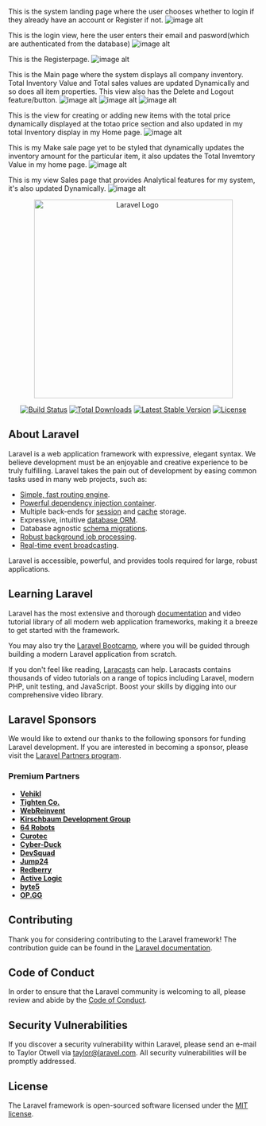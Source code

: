 
This is the system landing page where the user chooses whether to login if they already have an account or Register if not.
![image alt](https://github.com/AlexMbuthia12/inventorymanageentlaravelapp/blob/master/Inventory%20readme%20imgs/Landing%20Page.jpg?raw=true)

This is the login view, here the user enters their email and pasword(which are authenticated from the database)
![image alt](https://github.com/AlexMbuthia12/inventorymanageentlaravelapp/blob/master/Inventory%20readme%20imgs/loginView1.jpg?raw=true)

This is the Registerpage.
![image alt](https://github.com/AlexMbuthia12/inventorymanageentlaravelapp/blob/master/Inventory%20readme%20imgs/registerPage.jpg?raw=true)

This is the Main page where the system displays all company inventory. Total Inventory Value and Total sales
values are updated Dynamically and so does all item properties. This view also has the Delete and Logout feature/button.
![image alt](https://github.com/AlexMbuthia12/inventorymanageentlaravelapp/blob/master/Inventory%20readme%20imgs/homePage1.png?raw=true)
![image alt](https://github.com/AlexMbuthia12/inventorymanageentlaravelapp/blob/master/Inventory%20readme%20imgs/homePage2.png?raw=true)
![image alt](https://github.com/AlexMbuthia12/inventorymanageentlaravelapp/blob/master/Inventory%20readme%20imgs/HomePage3.jpg?raw=true)
 
This is the view for creating or adding new items with the total price dynamically displayed at the totao price section and also updated
in my total Inventory display in my Home page.
![image alt](https://github.com/AlexMbuthia12/inventorymanageentlaravelapp/blob/master/Inventory%20readme%20imgs/Createview1.jpg?raw=true)

This is my Make sale page yet to be styled that dynamically updates the inventory amount for the particular item, it also updates
the Total Invemtory Value in my home page.
![image alt](https://github.com/AlexMbuthia12/inventorymanageentlaravelapp/blob/master/Inventory%20readme%20imgs/makeSaleAnalytics.png?raw=true)

This is my view Sales page that provides Analytical features for my system, it's also updated Dynamically.
![image alt](https://github.com/AlexMbuthia12/inventorymanageentlaravelapp/blob/master/Inventory%20readme%20imgs/SolditemsAnalyticspage.jpg?raw=true)


<p align="center"><a href="https://laravel.com" target="_blank"><img src="https://raw.githubusercontent.com/laravel/art/master/logo-lockup/5%20SVG/2%20CMYK/1%20Full%20Color/laravel-logolockup-cmyk-red.svg" width="400" alt="Laravel Logo"></a></p>

<p align="center">
<a href="https://github.com/laravel/framework/actions"><img src="https://github.com/laravel/framework/workflows/tests/badge.svg" alt="Build Status"></a>
<a href="https://packagist.org/packages/laravel/framework"><img src="https://img.shields.io/packagist/dt/laravel/framework" alt="Total Downloads"></a>
<a href="https://packagist.org/packages/laravel/framework"><img src="https://img.shields.io/packagist/v/laravel/framework" alt="Latest Stable Version"></a>
<a href="https://packagist.org/packages/laravel/framework"><img src="https://img.shields.io/packagist/l/laravel/framework" alt="License"></a>
</p>

## About Laravel

Laravel is a web application framework with expressive, elegant syntax. We believe development must be an enjoyable and creative experience to be truly fulfilling. Laravel takes the pain out of development by easing common tasks used in many web projects, such as:

- [Simple, fast routing engine](https://laravel.com/docs/routing).
- [Powerful dependency injection container](https://laravel.com/docs/container).
- Multiple back-ends for [session](https://laravel.com/docs/session) and [cache](https://laravel.com/docs/cache) storage.
- Expressive, intuitive [database ORM](https://laravel.com/docs/eloquent).
- Database agnostic [schema migrations](https://laravel.com/docs/migrations).
- [Robust background job processing](https://laravel.com/docs/queues).
- [Real-time event broadcasting](https://laravel.com/docs/broadcasting).

Laravel is accessible, powerful, and provides tools required for large, robust applications.

## Learning Laravel

Laravel has the most extensive and thorough [documentation](https://laravel.com/docs) and video tutorial library of all modern web application frameworks, making it a breeze to get started with the framework.

You may also try the [Laravel Bootcamp](https://bootcamp.laravel.com), where you will be guided through building a modern Laravel application from scratch.

If you don't feel like reading, [Laracasts](https://laracasts.com) can help. Laracasts contains thousands of video tutorials on a range of topics including Laravel, modern PHP, unit testing, and JavaScript. Boost your skills by digging into our comprehensive video library.

## Laravel Sponsors

We would like to extend our thanks to the following sponsors for funding Laravel development. If you are interested in becoming a sponsor, please visit the [Laravel Partners program](https://partners.laravel.com).

### Premium Partners

- **[Vehikl](https://vehikl.com/)**
- **[Tighten Co.](https://tighten.co)**
- **[WebReinvent](https://webreinvent.com/)**
- **[Kirschbaum Development Group](https://kirschbaumdevelopment.com)**
- **[64 Robots](https://64robots.com)**
- **[Curotec](https://www.curotec.com/services/technologies/laravel/)**
- **[Cyber-Duck](https://cyber-duck.co.uk)**
- **[DevSquad](https://devsquad.com/hire-laravel-developers)**
- **[Jump24](https://jump24.co.uk)**
- **[Redberry](https://redberry.international/laravel/)**
- **[Active Logic](https://activelogic.com)**
- **[byte5](https://byte5.de)**
- **[OP.GG](https://op.gg)**

## Contributing

Thank you for considering contributing to the Laravel framework! The contribution guide can be found in the [Laravel documentation](https://laravel.com/docs/contributions).

## Code of Conduct

In order to ensure that the Laravel community is welcoming to all, please review and abide by the [Code of Conduct](https://laravel.com/docs/contributions#code-of-conduct).

## Security Vulnerabilities

If you discover a security vulnerability within Laravel, please send an e-mail to Taylor Otwell via [taylor@laravel.com](mailto:taylor@laravel.com). All security vulnerabilities will be promptly addressed.

## License

The Laravel framework is open-sourced software licensed under the [MIT license](https://opensource.org/licenses/MIT).
